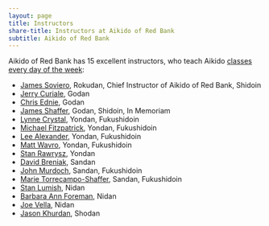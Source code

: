 ```yaml
---
layout: page
title: Instructors
share-title: Instructors at Aikido of Red Bank
subtitle: Aikido of Red Bank
---
```


Aikido of Red Bank has 15 excellent instructors, who teach Aikido [classes every day of the week](/schedule/):

* [James Soviero](james-soviero/), Rokudan, Chief Instructor of Aikido of Red Bank, Shidoin
* [Jerry Curiale](jerry-curiale/), Godan
* [Chris Ednie](chris-ednie/), Godan
* [James Shaffer](james-shaffer/), Godan, Shidoin, In Memoriam
* [Lynne Crystal](lynne-crystal/), Yondan, Fukushidoin
* [Michael Fitzpatrick](michael-fitzpatrick/), Yondan, Fukushidoin
* [Lee Alexander](lee-alexander/), Yondan, Fukushidoin
* [Matt Wavro](matt-wavro/), Yondan, Fukushidoin
* [Stan Rawrysz](stan-rawrysz/), Yondan
* [David Breniak](david-breniak/), Sandan
* [John Murdoch](john-murdoch/), Sandan, Fukushidoin
* [Marie Torrecampo-Shaffer](marie-torrecampo-shaffer/), Sandan, Fukushidoin
* [Stan Lumish](stan-lumish/), Nidan
* [Barbara Ann Foreman](barbara-ann-foreman/), Nidan
* [Joe Vella](joe-vella/), Nidan
* [Jason Khurdan](jason-khurdan/), Shodan
